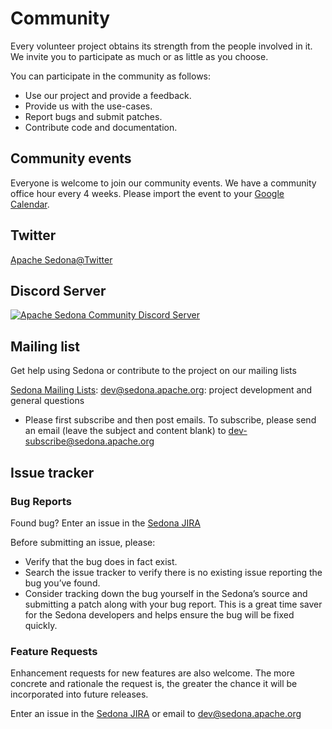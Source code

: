 <!--
 Licensed to the Apache Software Foundation (ASF) under one
 or more contributor license agreements.  See the NOTICE file
 distributed with this work for additional information
 regarding copyright ownership.  The ASF licenses this file
 to you under the Apache License, Version 2.0 (the
 "License"); you may not use this file except in compliance
 with the License.  You may obtain a copy of the License at

   http://www.apache.org/licenses/LICENSE-2.0

 Unless required by applicable law or agreed to in writing,
 software distributed under the License is distributed on an
 "AS IS" BASIS, WITHOUT WARRANTIES OR CONDITIONS OF ANY
 KIND, either express or implied.  See the License for the
 specific language governing permissions and limitations
 under the License.
 -->

# Community

Every volunteer project obtains its strength from the people involved in it. We invite you to participate as much or as little as you choose.

You can participate in the community as follows:

- Use our project and provide a feedback.
- Provide us with the use-cases.
- Report bugs and submit patches.
- Contribute code and documentation.

## Community events

Everyone is welcome to join our community events. We have a community office hour every 4 weeks. Please import the event to your [Google Calendar](https://calendar.google.com/calendar/event?action=TEMPLATE&tmeid=NjI0cWgwcTZndnI1anAzYnFrNHY5Y2wyaTRfMjAyNDA0MDlUMTUwMDAwWiBjX2VmN2Q1NGY1MzA4YTRiN2YyNWFjMzNkMGY3ZWViNTRhM2E3ZjExNWI2ODlmYWY0ZDgyNDI1ZjNjYjVlZGU5MzVAZw&tmsrc=c_ef7d54f5308a4b7f25ac33d0f7eeb54a3a7f115b689faf4d82425f3cb5ede935%40group.calendar.google.com&scp=ALL).

## Twitter

[Apache Sedona@Twitter](https://twitter.com/ApacheSedona)

## Discord Server

[![Apache Sedona Community Discord Server](https://dcbadge.vercel.app/api/server/9A3k5dEBsY)](https://share.hsforms.com/1Ndql_ZigTdmLlVQc_d1o4gqga4q)

## Mailing list

Get help using Sedona or contribute to the project on our mailing lists

[Sedona Mailing Lists](https://lists.apache.org/list.html?sedona.apache.org): [dev@sedona.apache.org](https://lists.apache.org/list.html?dev@sedona.apache.org): project development and general questions

- Please first subscribe and then post emails. To subscribe, please send an email (leave the subject and content blank) to dev-subscribe@sedona.apache.org

## Issue tracker

### Bug Reports

Found bug? Enter an issue in the [Sedona JIRA](https://issues.apache.org/jira/projects/SEDONA)

Before submitting an issue, please:

- Verify that the bug does in fact exist.
- Search the issue tracker to verify there is no existing issue reporting the bug you’ve found.
- Consider tracking down the bug yourself in the Sedona’s source and submitting a patch along with your bug report. This is a great time saver for the Sedona developers and helps ensure the bug will be fixed quickly.

### Feature Requests

Enhancement requests for new features are also welcome. The more concrete and rationale the request is, the greater the chance it will be incorporated into future releases.

Enter an issue in the [Sedona JIRA](https://issues.apache.org/jira/projects/SEDONA) or email to [dev@sedona.apache.org](https://lists.apache.org/list.html?dev@sedona.apache.org)
